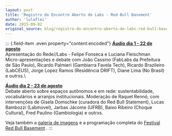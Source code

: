 ```yaml
---
layout: post
title: 'Registro do Encontro Aberto de Labs - Red Bull Basement'
author: 'lulaflei'
date: 2015-09-02
original_source: blog/registro-do-encontro-aberto-de-labs-red-bull-basement.html
---
```


::: {.field-item .even property="content:encoded"}
**[Áudio dia 1 - 22 de agosto](https://archive.org/details/201508022EncontroLabs)**\
Apresentação do Rede//Labs - Felipe Fonseca e Luciana Fleischman\
Micro-apresentações e debate com João Cassino (FabLabs da Prefeitura de São Paulo), Ricardo Palmieri (Gambiarra Favela Tech), Ricardo Brazileiro (LabCEUS), Jorge Lopez Ramos (Residência DRIFT), Diane Lima (No Brasil) e outrxs.\

**[Áudio dia 2 - 23 de agosto](https://archive.org/details/20150823EncontroLabs)**\
Debate aberto sobre espaços autônomos e em rede: sustentabilidade, vocabulários e arranjos institucionais. Moderação de Raquel Rennó, com intervenções de Gisela Domschke (curadora do Red Bull Statement), Lucas Bambozzi (Labmovel), Jarbas Jácome (UFRB), Baixo Ribeiro (Choque Cultural), Fred Paulino (Gambiologia) e outrxs.

Veja também a [galeria de imagens](https://archive.org/details/redelabsencontro) e a programação completa do [Festival Red Bull Basement](http://www.redbullbasement.com.br/#/o-festival/dia-21) .
:::

